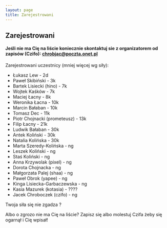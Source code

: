 ```yaml
---
layout: page
title: Zarejestrowani
---
```


## Zarejestrowani


#### Jeśli nie ma Cię na liście koniecznie skontaktuj sie z organizatorem od zapisów (Czifo): chrobjac@poczta.onet.pl

Zarejestrowani uczestnicy (mniej więcej wg siły):

- Łukasz Lew - 2d
- Paweł Skibiński - 3k
- Bartek Lisiecki (hino) - 7k
- Wojtek Kaśków - 7k
- Maciej Łacny - 8k
- Weronika Łacna - 10k
- Marcin Bałaban - 10k
- Tomasz Dec - 11k
- Piotr Chojnacki (prometeusz) - 13k
- Filip Łacny - 21k
- Ludwik Bałaban - 30k
- Antek Koliński - 30k
- Natalia Kolińska - 30k
- Marta Szeredy-Kolińska - ng
- Leszek Koliński - ng
- Staś Koliński - ng
- Anna Krzywolak (pixel) - ng
- Dorota Chojnacka - ng
- Małgorzata Palej (shaa) - ng
- Paweł Obrok (yapee) - ng
- Kinga Lisiecka-Garbaczewska - ng
- Kasia Mazurek (kotasia) - ????
- Jacek Chroboczek (czifo) - ng


Twoja siła się nie zgadza ?

Albo o zgrozo nie ma Cię na liście? Zapisz się albo molestuj Czifa żeby się ogarnął i Cię wpisał!

